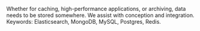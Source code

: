 Whether for caching, high-performance applications, or archiving, data needs to be stored somewhere. We assist with conception and integration. Keywords: Elasticsearch, MongoDB, MySQL, Postgres, Redis.
